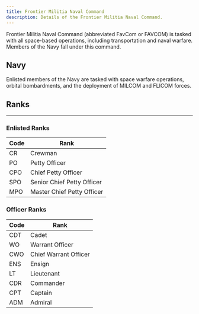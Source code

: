 ```yaml
---
title: Frontier Militia Naval Command
description: Details of the Frontier Militia Naval Command.
---
```


Frontier Militia Naval Command (abbreviated FavCom or FAVCOM) is tasked with all space-based operations, including transportation and naval warfare. Members of the Navy fall under this command.

## Navy

Enlisted members of the Navy are tasked with space warfare operations, orbital bombardments, and the deployment of MILCOM and FLICOM forces.

## Ranks

---

### Enlisted Ranks

| Code | Rank                       |
| ---- | -------------------------- |
| CR   | Crewman                    |
| PO   | Petty Officer              |
| CPO  | Chief Petty Officer        |
| SPO  | Senior Chief Petty Officer |
| MPO  | Master Chief Petty Officer |

### Officer Ranks

| Code | Rank                  |
| ---- | --------------------- |
| CDT  | Cadet                 |
| WO   | Warrant Officer       |
| CWO  | Chief Warrant Officer |
| ENS  | Ensign                |
| LT   | Lieutenant            |
| CDR  | Commander             |
| CPT  | Captain               |
| ADM  | Admiral               |
